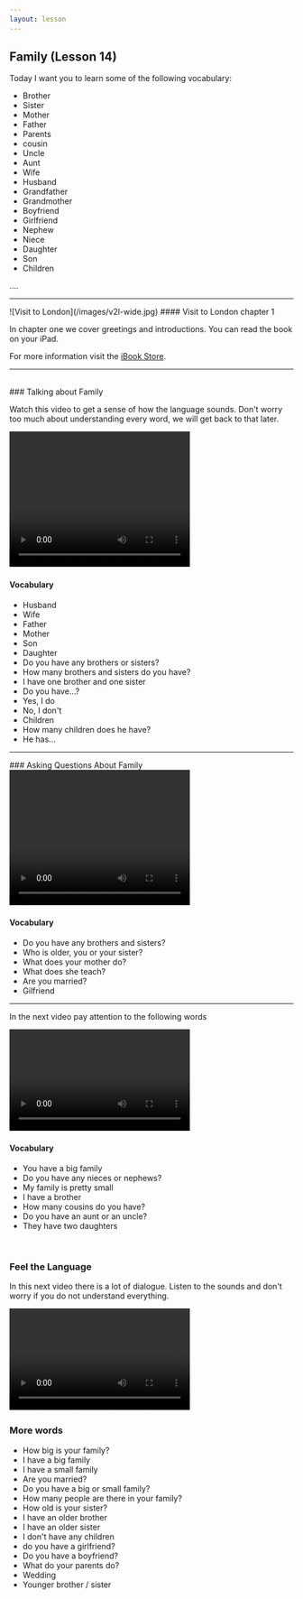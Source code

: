 ```yaml
---
layout: lesson
---
```

## Family (Lesson 14)


Today I want you to learn some of the following vocabulary:

* Brother 
* Sister
* Mother 
* Father
* Parents
* cousin 
* Uncle
* Aunt 
* Wife 
* Husband 
* Grandfather
* Grandmother
* Boyfriend
* Girlfriend
* Nephew 
* Niece
* Daughter 
* Son
* Children 


….

<hr>
![Visit to London](/images/v2l-wide.jpg)
#### Visit to London chapter 1

In chapter one we cover greetings and introductions. 
You can read the book on your iPad.

For more information visit the [iBook Store](https://itunes.apple.com/us/book/portuguese-for-travelers/id568515833).

<hr>

<br class="column">
### Talking about Family

Watch this video to get a sense of how the language sounds. Don't worry too much about understanding every word, we will get back to that later.


<video width="320" height="240" preload="none">
    <source type="video/youtube" src="https://www.youtube.com/watch?v=MzElIOE4tm0" />
</video>

#### Vocabulary

* Husband 
* Wife
* Father 
* Mother 
* Son 
* Daughter
* Do you have any brothers or sisters? 
* How many brothers and sisters do you have? 
* I have one brother and one sister
* Do you have...? 
* Yes, I do 
* No, I don't 
* Children
* How many children does he have? 
* He has... 

<hr>
### Asking Questions About Family

<video width="320" height="240" preload="none">
    <source type="video/youtube" src="https://www.youtube.com/watch?v=Spt7xExjN_Q" />
</video>

#### Vocabulary

* Do you have any brothers and sisters? 
* Who is older, you or your sister? 
* What does your mother do?
* What does she teach? 
* Are you married? 
* Gilfriend 

<hr>

In the next video pay attention to the following words


<video width="320" height="180" preload="none">
    <source type="video/youtube" src="https://www.youtube.com/watch?v=PCl2mKzxCCs" />
</video>

#### Vocabulary

* You have a big family
* Do you have any nieces or nephews?
* My family is pretty small
* I have a brother
* How many cousins do you have? 
* Do you have an aunt or an uncle? 
* They have two daughters


<br class="column">

### Feel the Language

In this next video there is a lot of dialogue. 
Listen to the sounds and don't worry if you do not understand everything.

<video width="320" height="180" preload="none">
    <source type="video/youtube" src="https://www.youtube.com/watch?v=zzjsFpMgJ8M" />
</video>


<br class="column">

### More words


* How big is your family?
* I have a big family
* I have a small family
* Are you married?
* Do you have a big or small family?
* How many people are there in your family? 
* How old is your sister?
* I have an older brother
* I have an older sister
* I don't have any children 
* do you have a girlfriend?
* Do you have a boyfriend? 
* What do your parents do? 
* Wedding 
* Younger brother / sister






